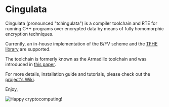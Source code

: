 # Cingulata

Cingulata (pronounced "tchingulata") is a compiler toolchain and RTE for running C++ programs over encrypted data by means of fully homomorphic encryption techniques.

Currently, an in-house implementation of the B/FV scheme and the [TFHE library](https://github.com/tfhe/tfhe) are supported.

The toolchain is formerly known as the Armadillo toolchain and was introduced in [this
paper](https://doi.org/10.1145/2732516.2732520).

For more details, installation guide and tutorials, please check out the [project's Wiki](https://github.com/CEA-LIST/Cingulata/wiki).

Enjoy,

![Happy cryptocomputing!](deco/happy.png)


